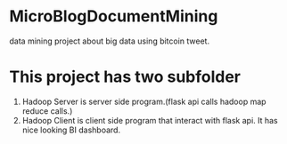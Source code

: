 # MicroBlogDocumentMining
data mining project about big data using bitcoin tweet.  
# This project has two subfolder
1. Hadoop Server is server side program.(flask api calls hadoop map reduce calls.)
2. Hadoop Client is client side program that interact with flask api. It has nice looking BI dashboard. 
